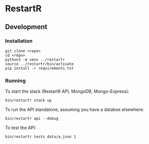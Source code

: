 # RestartR

## Development

### Installation
```
git clone <repo>
cd <repo>
python3 -m venv ../restartr
source ../restartr/bin/activate
pip install -r requirements.txt
```
### Running
To start the stack (RestartR API, MongoDB, Mongo-Express):
```
bin/restartr stack up
```
To run the API standalone, assuming you have a databse elsewhere:
```
bin/restartr api --debug
```
To test the API:
```
bin/restartr tests data/a.json 1
```
